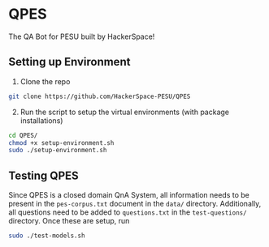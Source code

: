 # QPES
The QA Bot for PESU built by HackerSpace!

## Setting up Environment
1. Clone the repo
```bash
git clone https://github.com/HackerSpace-PESU/QPES
```
2. Run the script to setup the virtual environments (with package installations)
```bash
cd QPES/
chmod +x setup-environment.sh
sudo ./setup-environment.sh
```
## Testing QPES
Since QPES is a closed domain QnA System, all information needs to be present in the `pes-corpus.txt` document in the `data/` directory. Additionally, all questions need to be added to `questions.txt` in the `test-questions/` directory. Once these are setup, run
```bash
sudo ./test-models.sh
```
